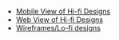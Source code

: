 - [Mobile View of Hi-fi Designs](https://github.com/zuri-training/Team_26_Repo-Proj_Price_Compare/issues/27)
- [Web View of Hi-fi Designs](https://github.com/zuri-training/Team_26_Repo-Proj_Price_Compare/issues/24)
- [Wireframes/Lo-fi designs](https://github.com/zuri-training/Team_26_Repo-Proj_Price_Compare/issues/36)
